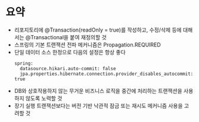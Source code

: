 # 요약
- 리포지토리에 @Transaction(readOnly = true)를 작성하고, 수정/삭제 등에 대해서는 @Transactional을 붙여 재정의할 것
- 스프링의 기본 트랜잭션 전파 메커니즘은 Propagation.REQUIRED
- 단일 데이터 소스 한정으로 다음의 설정은 항상 좋다
  ```
  spring:
    datasource.hikari.auto-commit: false
    jpa.properties.hibernate.connection.provider_disables_autocommit: true
    ```
- DB와 상호작용하지 않는 무거운 비즈니스 로직을 중간에 처리하는 트랜잭션을 사용하지 않도록 노력할 것
- 장기 실행 트랜잭션보다는 버전 기반 낙관적 잠금 또는 재시도 메커니즘 사용을 고려할 것
